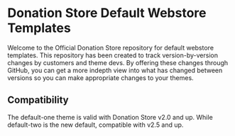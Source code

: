 # Donation Store Default Webstore Templates
Welcome to the Official Donation Store repository for default webstore templates. This repository has been created to track version-by-version changes by customers and theme devs. By offering these changes through GitHub, you can get a more indepth view into what has changed between versions so you can make appropriate changes to your themes.

## Compatibility
The default-one theme is valid with Donation Store v2.0 and up. While default-two is the new default, compatible with v2.5 and up.
